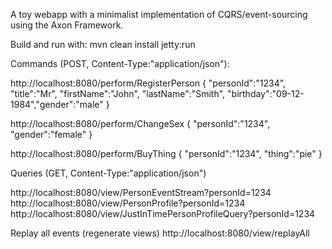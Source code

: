 A toy webapp with a minimalist implementation of CQRS/event-sourcing using the Axon Framework.

Build and run with: mvn clean install jetty:run


Commands (POST, Content-Type:"application/json"):

http://localhost:8080/perform/RegisterPerson
{ "personId":"1234", "title":"Mr", "firstName":"John", "lastName":"Smith", "birthday":"09-12-1984","gender":"male" }

http://localhost:8080/perform/ChangeSex
{ "personId":"1234", "gender":"female" }

http://localhost:8080/perform/BuyThing
{ "personId":"1234", "thing":"pie" }


Queries (GET, Content-Type:"application/json")

http://localhost:8080/view/PersonEventStream?personId=1234
http://localhost:8080/view/PersonProfile?personId=1234
http://localhost:8080/view/JustInTimePersonProfileQuery?personId=1234


Replay all events (regenerate views)
http://localhost:8080/view/replayAll
